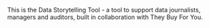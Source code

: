 This is the Data Storytelling Tool - a tool to support data journalists, managers and auditors, built in collaboration with They Buy For You.
